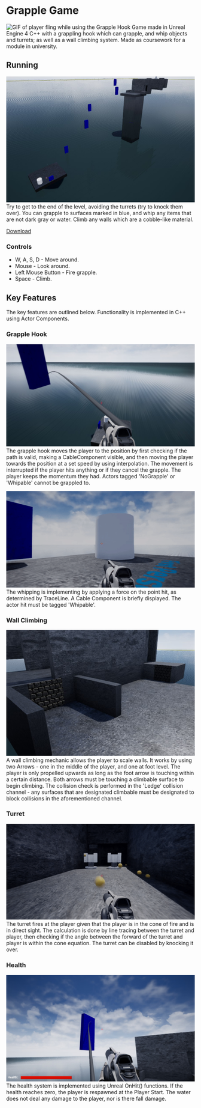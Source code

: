 # Grapple Game
![GIF of player fling while using the Grapple Hook](https://raw.githubusercontent.com/giodestone/Grapple-Game/main/Images/GIF%20Flying.gif)
Game made in Unreal Engine 4 C++ with a grappling hook which can grapple, and whip objects and turrets; as well as a wall climbing system. Made as coursework for a module in university.


## Running
![Image of scene](https://raw.githubusercontent.com/giodestone/Grapple-Game/main/Images/Scene.jpg)
Try to get to the end of the level, avoiding the turrets (try to knock them over). You can grapple to surfaces marked in blue, and whip any items that are not dark gray or water. Climb any walls which are a cobble-like material.

[Download](https://github.com/giodestone/Grapple-Game/releases)

### Controls
* W, A, S, D - Move around.
* Mouse - Look around.
* Left Mouse Button - Fire grapple.
* Space - Climb.


## Key Features
The key features are outlined below. Functionality is implemented in C++ using Actor Components.

### Grapple Hook
![Player in mid air](https://raw.githubusercontent.com/giodestone/Grapple-Game/main/Images/Player%20Midair.jpg)
The grapple hook moves the player to the position by first checking if the path is valid, making a CableComponent visible, and then moving the player towards the position at a set speed by using interpolation. The movement is interrupted if the player hits anything or if they cancel the grapple. The player keeps the momentum they had. Actors tagged 'NoGrapple' or 'Whipable' cannot be grappled to.

![GIF of player whipping item, sending it flying](https://raw.githubusercontent.com/giodestone/Grapple-Game/main/Images/GIF%20Whip.gif)
The whipping is implementing by applying a force on the point hit, as determined by TraceLine. A Cable Component is briefly displayed. The actor hit must be tagged 'Whipable'. 

### Wall Climbing
![Climbable walls](https://raw.githubusercontent.com/giodestone/Grapple-Game/main/Images/Climbable%20Walls.jpg)
A wall climbing mechanic allows the player to scale walls. It works by using two Arrows - one in the middle of the player, and one at foot level. The player is only propelled upwards as long as the foot arrow is touching within a certain distance. Both arrows must be touching a climbable surface to begin climbing. The collision check is performed in the 'Ledge' collision channel - any surfaces that are designated climbable must be designated to block collisions in the aforementioned channel.

### Turret
![GIF of turret firing](https://raw.githubusercontent.com/giodestone/Grapple-Game/main/Images/GIF%20Turrets.gif)
The turret fires at the player given that the player is in the cone of fire and is in direct sight. The calculation is done by line tracing between the turret and player, then checking if the angle between the forward of the turret and player is within the cone equation. The turret can be disabled by knocking it over.

### Health
![GUI](https://raw.githubusercontent.com/giodestone/Grapple-Game/main/Images/GUI.jpg)
The health system is implemented using Unreal OnHit() functions. If the health reaches zero, the player is respawned at the Player Start. The water does not deal any damage to the player, nor is there fall damage.
